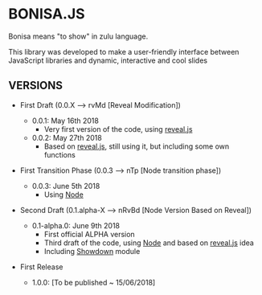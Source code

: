 # BONISA.JS

Bonisa means "to show" in zulu language.

This library was developed to make a user-friendly interface between JavaScript libraries and dynamic, 
interactive and cool slides 

## VERSIONS

* First Draft (0.0.X --> rvMd [Reveal Modification])
  * 0.0.1: May 16th 2018
    * Very first version of the code, using [reveal.js](https://github.com/hakimel/reveal.js/)
  * 0.0.2: May 27th 2018
    * Based on [reveal.js](https://github.com/hakimel/reveal.js/), still using it, but including some own functions

* First Transition Phase (0.0.3 --> nTp [Node transition phase])
  * 0.0.3: June 5th 2018
    * Using [Node](https://github.com/nodejs/node)

* Second Draft (0.1.alpha-X --> nRvBd [Node Version Based on Reveal])
  * 0.1-alpha.0: June 9th 2018
    * First official ALPHA version
    * Third draft of the code, using [Node](https://github.com/nodejs/node) and based on [reveal.js](https://github.com/hakimel/reveal.js/) idea
    * Including [Showdown](https://github.com/showdownjs/showdown) module

* First Release
  * 1.0.0: [To be published ~ 15/06/2018]
